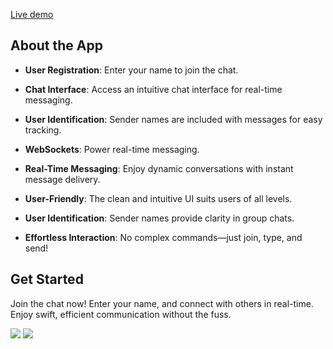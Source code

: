 [Live demo](https://chatapp.zuk14.repl.co)


## About the App

- **User Registration**: Enter your name to join the chat.

- **Chat Interface**: Access an intuitive chat interface for real-time messaging.

- **User Identification**: Sender names are included with messages for easy tracking.

- **WebSockets**: Power real-time messaging.

- **Real-Time Messaging**: Enjoy dynamic conversations with instant message delivery.

- **User-Friendly**: The clean and intuitive UI suits users of all levels.

- **User Identification**: Sender names provide clarity in group chats.

- **Effortless Interaction**: No complex commands—just join, type, and send!

## Get Started

Join the chat now! Enter your name, and connect with others in real-time. Enjoy swift, efficient communication without the fuss.

<img src="https://i.ibb.co/V3rQkRV/1.png">
<img src="https://i.ibb.co/VJLYv1r/2.png">

